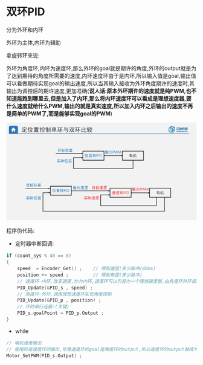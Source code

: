 # 双环PID

分为外环和内环

外环为主体,内环为辅助

拿旋转环来说:

​	外环为角度环,内环为速度环,那么外环的goal就是期许的角度,外环的output就是为了达到期待的角度所需要的速度,内环速度环由于是内环,所以输入值是goal,输出值可以看做期待实现goal的输出速度,所以当其输入接收为外环角度期许的速度时,其输出为调控后的期许速度,更加准确(**说人话:原本外环期许的速度就是纯PWM,也不知道能跑到哪里去,但是加入了内环,那么将内环速度环可以看成是理想速度器,要什么速度就给什么PWM,输出的就是真实速度,所以加入内环之后输出的速度不再是简单的PWM了,而是能够实现goal的PWM**)

![image-20251018000244352](双环PID.assets/image-20251018000244352.png)

程序伪代码:

* 定时器中断回调:

```c
if (count_sys % 40 == 0)
{
    speed  = Encoder_Get() ;	// 得到速度(多少脉冲/40ms)
    position += speed ;			// 得到角度(多少脉冲)
    // 速度环-内环,改变速度,作为内环,速度环可以包装为一个理想速度器,由角度环外环调用,角度调节更加精准
    PID_Update(&PID_s , speed) ;
    // 角度环-外环,调用理想速度环实现角度控制
    PID_Update(&PID_p , position) ;
    // 环的串行连接:(关键)
    PID_s.goalPoint = PID_p.Output ;
}
```

* while

```c
// 电机速度输出
// 使用的是速度环的输出,毕竟速度环的goal是角度环的output,所以速度环的output就成为了理想的速度
Motor_SetPWM(PID_s.Output) ;

```



